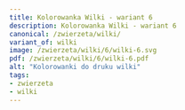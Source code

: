 ```yaml
---
title: Kolorowanka Wilki - wariant 6
description: Kolorowanka Wilki - wariant 6
canonical: /zwierzeta/wilki/
variant_of: wilki
image: /zwierzeta/wilki/6/wilki-6.svg
pdf: /zwierzeta/wilki/6/wilki-6.pdf
alt: "Kolorowanki do druku wilki"
tags:
- zwierzeta
- wilki
---
```

